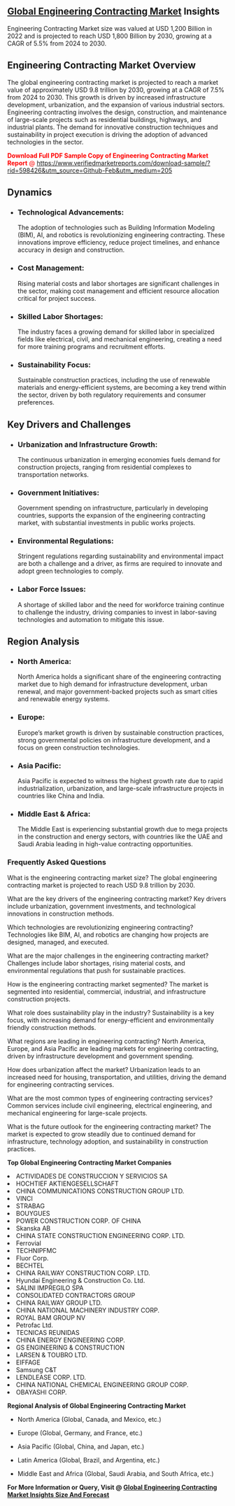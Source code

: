 <h2><a href="https://www.verifiedmarketreports.com/download-sample/?rid=598426&amp;utm_source=Github&amp;utm_medium=205" target="_blank">Global Engineering Contracting Market</a> Insights</h2><p>Engineering Contracting Market size was valued at USD 1,200 Billion in 2022 and is projected to reach USD 1,800 Billion by 2030, growing at a CAGR of 5.5% from 2024 to 2030.</p><p><h2>Engineering Contracting Market Overview</h2> <p>The global engineering contracting market is projected to reach a market value of approximately USD 9.8 trillion by 2030, growing at a CAGR of 7.5% from 2024 to 2030. This growth is driven by increased infrastructure development, urbanization, and the expansion of various industrial sectors. Engineering contracting involves the design, construction, and maintenance of large-scale projects such as residential buildings, highways, and industrial plants. The demand for innovative construction techniques and sustainability in project execution is driving the adoption of advanced technologies in the sector.</p> <p><p><span class=""><span style="color: #ff0000;"><strong>Download Full PDF Sample Copy of Engineering Contracting Market Report</strong> @ </span><a href="https://www.verifiedmarketreports.com/download-sample/?rid=598426&amp;utm_source=Github-Feb&amp;utm_medium=205" target="_blank">https://www.verifiedmarketreports.com/download-sample/?rid=598426&amp;utm_source=Github-Feb&amp;utm_medium=205</a></span></p></p> <h2>Dynamics</h2> <ul> <li><h3>Technological Advancements:</h3> The adoption of technologies such as Building Information Modeling (BIM), AI, and robotics is revolutionizing engineering contracting. These innovations improve efficiency, reduce project timelines, and enhance accuracy in design and construction.</li> <li><h3>Cost Management:</h3> Rising material costs and labor shortages are significant challenges in the sector, making cost management and efficient resource allocation critical for project success.</li> <li><h3>Skilled Labor Shortages:</h3> The industry faces a growing demand for skilled labor in specialized fields like electrical, civil, and mechanical engineering, creating a need for more training programs and recruitment efforts.</li> <li><h3>Sustainability Focus:</h3> Sustainable construction practices, including the use of renewable materials and energy-efficient systems, are becoming a key trend within the sector, driven by both regulatory requirements and consumer preferences.</li> </ul> <h2>Key Drivers and Challenges</h2> <ul> <li><h3>Urbanization and Infrastructure Growth:</h3> The continuous urbanization in emerging economies fuels demand for construction projects, ranging from residential complexes to transportation networks.</li> <li><h3>Government Initiatives:</h3> Government spending on infrastructure, particularly in developing countries, supports the expansion of the engineering contracting market, with substantial investments in public works projects.</li> <li><h3>Environmental Regulations:</h3> Stringent regulations regarding sustainability and environmental impact are both a challenge and a driver, as firms are required to innovate and adopt green technologies to comply.</li> <li><h3>Labor Force Issues:</h3> A shortage of skilled labor and the need for workforce training continue to challenge the industry, driving companies to invest in labor-saving technologies and automation to mitigate this issue.</li> </ul> <h2>Region Analysis</h2> <ul> <li><h3>North America:</h3> North America holds a significant share of the engineering contracting market due to high demand for infrastructure development, urban renewal, and major government-backed projects such as smart cities and renewable energy systems.</li> <li><h3>Europe:</h3> Europe’s market growth is driven by sustainable construction practices, strong governmental policies on infrastructure development, and a focus on green construction technologies.</li> <li><h3>Asia Pacific:</h3> Asia Pacific is expected to witness the highest growth rate due to rapid industrialization, urbanization, and large-scale infrastructure projects in countries like China and India.</li> <li><h3>Middle East & Africa:</h3> The Middle East is experiencing substantial growth due to mega projects in the construction and energy sectors, with countries like the UAE and Saudi Arabia leading in high-value contracting opportunities.</li> </ul> <h3>Frequently Asked Questions</h3> <p>What is the engineering contracting market size? The global engineering contracting market is projected to reach USD 9.8 trillion by 2030.</p> <p>What are the key drivers of the engineering contracting market? Key drivers include urbanization, government investments, and technological innovations in construction methods.</p> <p>Which technologies are revolutionizing engineering contracting? Technologies like BIM, AI, and robotics are changing how projects are designed, managed, and executed.</p> <p>What are the major challenges in the engineering contracting market? Challenges include labor shortages, rising material costs, and environmental regulations that push for sustainable practices.</p> <p>How is the engineering contracting market segmented? The market is segmented into residential, commercial, industrial, and infrastructure construction projects.</p> <p>What role does sustainability play in the industry? Sustainability is a key focus, with increasing demand for energy-efficient and environmentally friendly construction methods.</p> <p>What regions are leading in engineering contracting? North America, Europe, and Asia Pacific are leading markets for engineering contracting, driven by infrastructure development and government spending.</p> <p>How does urbanization affect the market? Urbanization leads to an increased need for housing, transportation, and utilities, driving the demand for engineering contracting services.</p> <p>What are the most common types of engineering contracting services? Common services include civil engineering, electrical engineering, and mechanical engineering for large-scale projects.</p> <p>What is the future outlook for the engineering contracting market? The market is expected to grow steadily due to continued demand for infrastructure, technology adoption, and sustainability in construction practices.</p> </p><p><strong>Top Global Engineering Contracting Market Companies</strong></p><div data-test-id=""><p><li>ACTIVIDADES DE CONSTRUCCION Y SERVICIOS SA</li><li> HOCHTIEF AKTIENGESELLSCHAFT</li><li> CHINA COMMUNICATIONS CONSTRUCTION GROUP LTD.</li><li> VINCI</li><li> STRABAG</li><li> BOUYGUES</li><li> POWER CONSTRUCTION CORP. OF CHINA</li><li> Skanska AB</li><li> CHINA STATE CONSTRUCTION ENGINEERING CORP. LTD.</li><li> Ferrovial</li><li> TECHNIPFMC</li><li> Fluor Corp.</li><li> BECHTEL</li><li> CHINA RAILWAY CONSTRUCTION CORP. LTD.</li><li> Hyundai Engineering & Construction Co. Ltd.</li><li> SALINI IMPREGILO SPA</li><li> CONSOLIDATED CONTRACTORS GROUP</li><li> CHINA RAILWAY GROUP LTD.</li><li> CHINA NATIONAL MACHINERY INDUSTRY CORP.</li><li> ROYAL BAM GROUP NV</li><li> Petrofac Ltd.</li><li> TECNICAS REUNIDAS</li><li> CHINA ENERGY ENGINEERING CORP.</li><li> GS ENGINEERING & CONSTRUCTION</li><li> LARSEN & TOUBRO LTD.</li><li> EIFFAGE</li><li> Samsung C&T</li><li> LENDLEASE CORP. LTD.</li><li> CHINA NATIONAL CHEMICAL ENGINEERING GROUP CORP.</li><li> OBAYASHI CORP.</li></p><div><strong>Regional Analysis of&nbsp;Global Engineering Contracting Market</strong></div><ul><li dir="ltr"><p dir="ltr">North America&nbsp;(Global, Canada, and Mexico, etc.)</p></li><li dir="ltr"><p dir="ltr">Europe (Global, Germany, and France, etc.)</p></li><li dir="ltr"><p dir="ltr">Asia Pacific&nbsp;(Global, China, and Japan, etc.)</p></li><li dir="ltr"><p dir="ltr">Latin America&nbsp;(Global, Brazil, and Argentina, etc.)</p></li><li dir="ltr">Middle East and Africa&nbsp;(Global, Saudi Arabia, and South Africa, etc.)</li></ul><p><strong>For More Information or Query, Visit @&nbsp;</strong><strong><a href="https://www.verifiedmarketreports.com/product/engineering-contracting-market/?utm_source=Github&amp;utm_medium=205" target="_blank">Global Engineering Contracting Market Insights Size And Forecast</a></strong></p></div>
